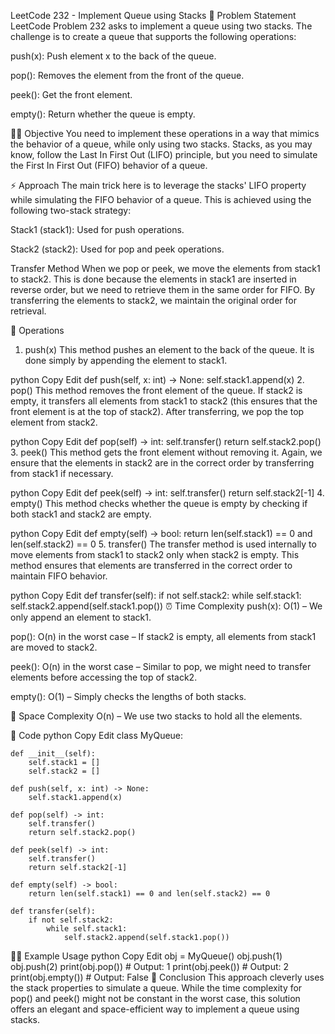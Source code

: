 LeetCode 232 - Implement Queue using Stacks
📜 Problem Statement
LeetCode Problem 232 asks to implement a queue using two stacks. The challenge is to create a queue that supports the following operations:

push(x): Push element x to the back of the queue.

pop(): Removes the element from the front of the queue.

peek(): Get the front element.

empty(): Return whether the queue is empty.

👨‍💻 Objective
You need to implement these operations in a way that mimics the behavior of a queue, while only using two stacks. Stacks, as you may know, follow the Last In First Out (LIFO) principle, but you need to simulate the First In First Out (FIFO) behavior of a queue.

⚡️ Approach
The main trick here is to leverage the stacks' LIFO property while simulating the FIFO behavior of a queue. This is achieved using the following two-stack strategy:

Stack1 (stack1): Used for push operations.

Stack2 (stack2): Used for pop and peek operations.

Transfer Method
When we pop or peek, we move the elements from stack1 to stack2. This is done because the elements in stack1 are inserted in reverse order, but we need to retrieve them in the same order for FIFO. By transferring the elements to stack2, we maintain the original order for retrieval.

🔄 Operations
1. push(x)
This method pushes an element to the back of the queue. It is done simply by appending the element to stack1.

python
Copy
Edit
    def push(self, x: int) -> None:
        self.stack1.append(x)
2. pop()
This method removes the front element of the queue. If stack2 is empty, it transfers all elements from stack1 to stack2 (this ensures that the front element is at the top of stack2). After transferring, we pop the top element from stack2.

python
Copy
Edit
    def pop(self) -> int:
        self.transfer()
        return self.stack2.pop()
3. peek()
This method gets the front element without removing it. Again, we ensure that the elements in stack2 are in the correct order by transferring from stack1 if necessary.

python
Copy
Edit
    def peek(self) -> int:
        self.transfer()
        return self.stack2[-1]
4. empty()
This method checks whether the queue is empty by checking if both stack1 and stack2 are empty.

python
Copy
Edit
    def empty(self) -> bool:
        return len(self.stack1) == 0 and len(self.stack2) == 0
5. transfer()
The transfer method is used internally to move elements from stack1 to stack2 only when stack2 is empty. This method ensures that elements are transferred in the correct order to maintain FIFO behavior.

python
Copy
Edit
    def transfer(self):
        if not self.stack2:
            while self.stack1:
                self.stack2.append(self.stack1.pop())
⏰ Time Complexity
push(x): O(1) – We only append an element to stack1.

pop(): O(n) in the worst case – If stack2 is empty, all elements from stack1 are moved to stack2.

peek(): O(n) in the worst case – Similar to pop, we might need to transfer elements before accessing the top of stack2.

empty(): O(1) – Simply checks the lengths of both stacks.

💾 Space Complexity
O(n) – We use two stacks to hold all the elements.

📝 Code
python
Copy
Edit
class MyQueue:

    def __init__(self):
        self.stack1 = []
        self.stack2 = []

    def push(self, x: int) -> None:
        self.stack1.append(x)

    def pop(self) -> int:
        self.transfer()
        return self.stack2.pop()

    def peek(self) -> int:
        self.transfer()
        return self.stack2[-1]

    def empty(self) -> bool:
        return len(self.stack1) == 0 and len(self.stack2) == 0

    def transfer(self):
        if not self.stack2:
            while self.stack1:
                self.stack2.append(self.stack1.pop())
🧑‍💻 Example Usage
python
Copy
Edit
obj = MyQueue()
obj.push(1)
obj.push(2)
print(obj.pop())  # Output: 1
print(obj.peek()) # Output: 2
print(obj.empty())  # Output: False
🎯 Conclusion
This approach cleverly uses the stack properties to simulate a queue. While the time complexity for pop() and peek() might not be constant in the worst case, this solution offers an elegant and space-efficient way to implement a queue using stacks.

